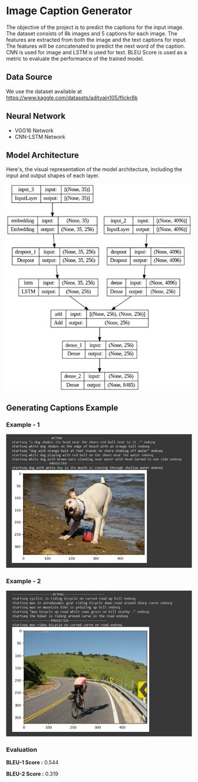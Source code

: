 # Image Caption Generator

The objective of the project is to predict the captions for the input image. The dataset consists of 8k images and 
5 captions for each image. The features are extracted from both the image and the text captions for input. The features 
will be concatenated to predict the next word of the caption. CNN is used for image and LSTM is used for text. BLEU Score 
is used as a metric to evaluate the performance of the trained model.

## Data Source
We use the dataset available at https://www.kaggle.com/datasets/adityajn105/flickr8k

## Neural Network

- VGG16 Network
- CNN-LSTM Network

## Model Architecture

Here's, the visual representation of the model architecture, including the input and output shapes of each layer.

![architecture](https://github.com/MurariPavanSai/Image-Caption-Generator/blob/main/assets/architecture.png)

## Generating Captions Example

### Example - 1

![img predict 1](https://github.com/MurariPavanSai/Image-Caption-Generator/blob/main/assets/img%20predict%201.PNG)

### Example - 2

![img predict 2](https://github.com/MurariPavanSai/Image-Caption-Generator/blob/main/assets/img%20predict%202.PNG)


### Evaluation

**BLEU-1 Score :** 0.544

**BLEU-2 Score :** 0.319
